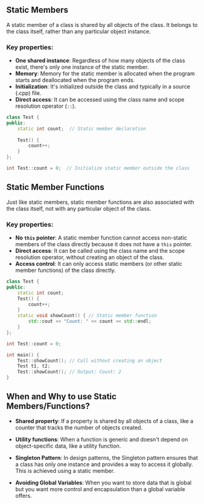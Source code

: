 ## Static Members

A static member of a class is shared by all objects of the class. It belongs to the class itself, rather than any particular object instance.
### Key properties:

- **One shared instance**: Regardless of how many objects of the class exist, there's only one instance of the static member.
- **Memory**: Memory for the static member is allocated when the program starts and deallocated when the program ends.
- **Initialization**: It's initialized outside the class and typically in a source (.cpp) file.
- **Direct access**: It can be accessed using the class name and scope resolution operator (`::`).

```c++
class Test {
public:
    static int count;  // Static member declaration
    
    Test() {
        count++;
    }
};

int Test::count = 0;  // Initialize static member outside the class
```

## Static Member Functions

Just like static members, static member functions are also associated with the class itself, not with any particular object of the class.

### Key properties:

- **No `this` pointer**: A static member function cannot access non-static members of the class directly because it does not have a `this` pointer.
- **Direct access**: It can be called using the class name and the scope resolution operator, without creating an object of the class.
- **Access control**: It can only access static members (or other static member functions) of the class directly.

```c++
class Test {
public:
    static int count; 
    Test() {
        count++;
    }
    static void showCount() { // Static member function
        std::cout << "Count: " << count << std::endl;
    }
};

int Test::count = 0;

int main() {
    Test::showCount(); // Call without creating an object
    Test t1, t2;
    Test::showCount(); // Output: Count: 2
}
```

## When and Why to use Static Members/Functions?

- **Shared property**: If a property is shared by all objects of a class, like a counter that tracks the number of objects created.

- **Utility functions**: When a function is generic and doesn't depend on object-specific data, like a utility function.

- **Singleton Pattern**: In design patterns, the Singleton pattern ensures that a class has only one instance and provides a way to access it globally. This is achieved using a static member.

- **Avoiding Global Variables**: When you want to store data that is global but you want more control and encapsulation than a global variable offers.